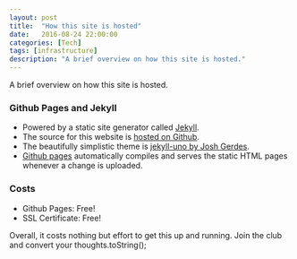 ```yaml
---
layout: post
title:  "How this site is hosted"
date:   2016-08-24 22:00:00
categories: [Tech]
tags: [infrastructure]
description: "A brief overview on how this site is hosted."
---
```

A brief overview on how this site is hosted.

### Github Pages and Jekyll
* Powered by a static site generator called [Jekyll][jekyll].
* The source for this website is [hosted on Github][alexmgraham_repo].
* The beautifully simplistic theme is [jekyll-uno by Josh Gerdes][jekyll-uno].
* [Github pages][github-pages] automatically compiles and serves the static HTML pages whenever a change is uploaded.

### Costs
* Github Pages: Free!
* SSL Certificate: Free!

Overall, it costs nothing but effort to get this up and running. Join the club and convert your thoughts.toString();

[pages_cdn]:      https://github.com/blog/1715-faster-more-awesome-github-pages
[alexmgraham_repo]:      https://github.com/alexmgraham/alexmgraham.github.io
[jekyll-uno]: https://github.com/joshgerdes/jekyll-uno
[github-pages]: http://jekyllrb.com/docs/github-pages/
[jekyll]: http://jekyllrb.com/
